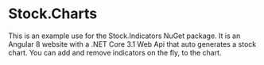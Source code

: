 # Stock.Charts
This is an example use for the Stock.Indicators NuGet package.  It is an Angular 8 website with a .NET Core 3.1 Web Api that auto generates a stock chart.  You can add and remove indicators on the fly, to the chart.
